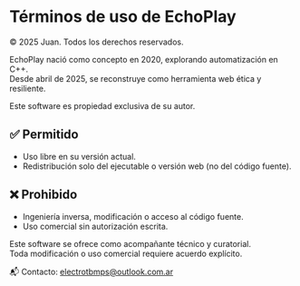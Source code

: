 # Términos de uso de EchoPlay  
© 2025 Juan. Todos los derechos reservados.

EchoPlay nació como concepto en 2020, explorando automatización en C++.  
Desde abril de 2025, se reconstruye como herramienta web ética y resiliente.

Este software es propiedad exclusiva de su autor.

## ✅ Permitido
- Uso libre en su versión actual.
- Redistribución solo del ejecutable o versión web (no del código fuente).

## ❌ Prohibido
- Ingeniería inversa, modificación o acceso al código fuente.
- Uso comercial sin autorización escrita.

Este software se ofrece como acompañante técnico y curatorial.  
Toda modificación o uso comercial requiere acuerdo explícito.

📬 Contacto: [electrotbmps@outlook.com.ar](mailto:electrotbmps@outlook.com.ar)
